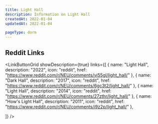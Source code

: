 ```yaml
---
title: Light Hall
description: Information on Light Hall
createdAt: 2022-01-04
updatedAt: 2022-01-04

pageType: dorm
---
```


## Reddit Links

<LinkButtonGrid showDescription={true} links={[
{
name: "Light Hall",
description: "2022",
icon: "reddit",
href: "https://www.reddit.com/r/NEU/comments/vj55gl/light_hall/"
},
{
name: "Dark Hall",
description: "2017",
icon: "reddit",
href: "https://www.reddit.com/r/NEU/comments/6gc3t2/light_hall/"
},
{
name: "Light Hall",
description: "2014",
icon: "reddit",
href: "https://www.reddit.com/r/NEU/comments/27zthr/light_hall/"
},
{
name: "How's Light Hall",
description: "2011",
icon: "reddit",
href: "https://www.reddit.com/r/NEU/comments/i9z2p/light_hall/"
},

]} />
